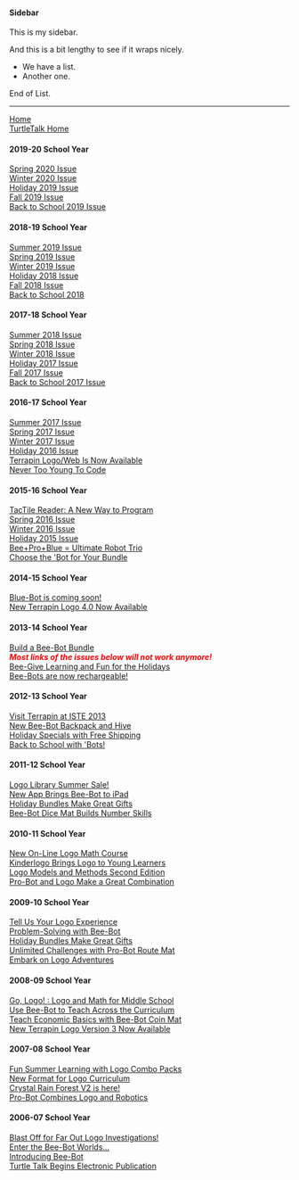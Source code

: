 #### Sidebar

This is my sidebar.

And this is a bit lengthy to see if it wraps nicely.

- We have a list.
- Another one.

End of List.

----

[Home](/index)<br/>
[TurtleTalk Home](index)

#### 2019-20 School Year

[Spring 2020 Issue](vol.15_no.5)<br/>
[Winter 2020 Issue](vol.15_no.4)<br/>
[Holiday 2019 Issue](vol.15_no.3)<br/>
[Fall 2019 Issue](vol.15_no.2)<br/>
[Back to School 2019 Issue](vol.15_no.1)

#### 2018-19 School Year

[Summer 2019 Issue](vol.14_no.6)<br/>
[Spring 2019 Issue](vol.14_no.5)<br/>
[Winter 2019 Issue](vol.14_no.4)<br/>
[Holiday 2018 Issue](vol.14_no.3)<br/>
[Fall 2018 Issue](vol.14_no.2)<br/>
[Back to School 2018](vol.14_no.1)

#### 2017-18 School Year

[Summer 2018 Issue](vol.13_no.6)<br/>
[Spring 2018 Issue](vol.13_no.5)<br/>
[Winter 2018 Issue](vol.13_no.4)<br/>
[Holiday 2017 Issue](vol.13_no.3)<br/>
[Fall 2017 Issue](vol.13_no.2)<br/>
[Back to School 2017 Issue](vol.13_no.1)

#### 2016-17 School Year

[Summer 2017 Issue](vol.12_no.6)<br/>
[Spring 2017 Issue](vol.12_no.5)<br/>
[Winter 2017 Issue](vol.12_no.4)<br/>
[Holiday 2016 Issue](vol.12_no.3)<br/>
[Terrapin Logo/Web Is Now Available](vol.12_no.2)<br/>
[Never Too Young To Code](vol.12_no.1)

#### 2015-16 School Year

[TacTile Reader: A New Way to Program](vol.11_no.6)<br/>
[Spring 2016 Issue](vol.11_no.5)<br/>
[Winter 2016 Issue](vol.11_no.4)<br/>
[Holiday 2015 Issue](vol.11_no.3)<br/>
[Bee+Pro+Blue = Ultimate Robot Trio](vol.11_no.2)<br/>
[Choose the 'Bot for Your Bundle](vol.11_no.1)

#### 2014-15 School Year

[Blue-Bot is coming soon!](vol.10_no.2)<br/>
[New Terrapin Logo 4.0 Now Available](vol.10_no.1)

#### 2013-14 School Year

[Build a Bee-Bot Bundle](vol.9_no.3)<br/>
***<span style="color:red; ">Most links of the issues below will not work anymore!</span>***<br/>
[Bee-Give Learning and Fun for the Holidays](vol.9_no.2)<br/>
[Bee-Bots are now rechargeable!](vol.9_no.1)

#### 2012-13 School Year

[Visit Terrapin at ISTE 2013](vol.8_no.4)<br/>
[New Bee-Bot Backpack and Hive](vol.8_no.3)<br/>
[Holiday Specials with Free Shipping](vol.8_no.2)<br/>
[Back to School with 'Bots!](vol.8_no.1)

#### 2011-12 School Year

[Logo Library Summer Sale!](vol.7_no.4)<br/>
[New App Brings Bee-Bot to iPad](vol.7_no.3)<br/>
[Holiday Bundles Make Great Gifts](vol.7_no.2)<br/>
[Bee-Bot Dice Mat Builds Number Skills](vol.7_no.1)

#### 2010-11 School Year

[New On-Line Logo Math Course](vol.6_no.4)<br/>
[Kinderlogo Brings Logo to Young Learners](vol.6_no.3)<br/>
[Logo Models and Methods Second Edition](vol.6_no.2)<br/>
[Pro-Bot and Logo Make a Great Combination](vol.6_no.1)

#### 2009-10 School Year

[Tell Us Your Logo Experience](vol.5_no.5)<br/>
[Problem-Solving with Bee-Bot](vol.5_no.4)<br/>
[Holiday Bundles Make Great Gifts](vol.5_no.3)<br/>
[Unlimited Challenges with Pro-Bot Route Mat](vol.5_no.2)<br/>
[Embark on Logo Adventures](vol.5_no.1)

#### 2008-09 School Year

[Go, Logo! : Logo and Math for Middle School](vol.4_no.4)<br/>
[Use Bee-Bot to Teach Across the Curriculum](vol.4_no.3)<br/>
[Teach Economic Basics with Bee-Bot Coin Mat](vol.4_no.2)<br/>
[New Terrapin Logo Version 3 Now Available](vol.4_no.1)

#### 2007-08 School Year

[Fun Summer Learning with Logo Combo Packs](vol.3_no.4)<br/>
[New Format for Logo Curriculum](vol.3_no.3)<br/>
[Crystal Rain Forest V2 is here!](vol.3_no.2)<br/>
[Pro-Bot Combines Logo and Robotics](vol.3_no.1)

#### 2006-07 School Year

[Blast Off for Far Out Logo Investigations!](vol.2_no.4)<br/>
[Enter the Bee-Bot Worlds...](vol.2_no.3)<br/>
[Introducing Bee-Bot](vol.2_no.2)<br/>
[Turtle Talk Begins Electronic Publication](vol.2_no.1)
